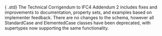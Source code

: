 ﻿{ .std}
The Technical Corrigendum to IFC4 Addendum 2 includes fixes and improvements to documentation, property sets, and examples based on implementer feedback. There are no changes to the schema, however all StandardCase and ElementedCase classes have been deprecated, with supertypes now supporting the same functionality.
